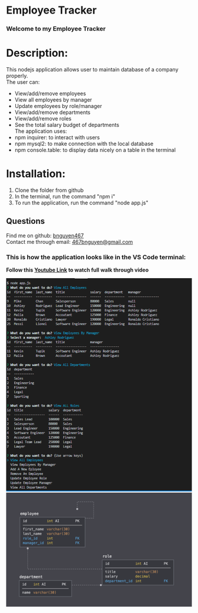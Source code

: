 # Employee Tracker
### Welcome to my Employee Tracker

# Description: 
This nodejs application allows user to maintain database of a company properly.</br>
The user can:
- View/add/remove employees
- View all employees by manager
- Update employees by role/manager
- View/add/remove departments
- View/add/remove roles
- See the total salary budget of departments </br>
The application uses:
- npm inquirer: to interact with users
- npm mysql2: to make connection with the local database
- npm console.table: to display data nicely on a table in the terminal

# Installation:
1. Clone the folder from github
2. In the terminal, run the command "npm i"
3. To run the application, run the command "node app.js"

## Questions
Find me on github: [bnguyen467](https://github.com/bnguyen467)
</br>
Contact me through email: 467bnguyen@gmail.com

### This is how the application looks like in the VS Code terminal:
**Follow this [Youtube Link](https://www.youtube.com/watch?v=Jw3_UNBjNUc&feature=youtu.be) to watch full walk through video**

![example image](./Assets/images/example-image.png)
![schema](./Assets/images/schema.png)
